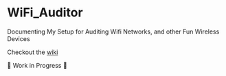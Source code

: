 # WiFi_Auditor
Documenting My Setup for Auditing Wifi Networks, and other Fun Wireless Devices

Checkout the [wiki](https://github.com/Wh1t3Fox/WiFi_Auditor/wiki)

:construction: Work in Progress  :construction: 
